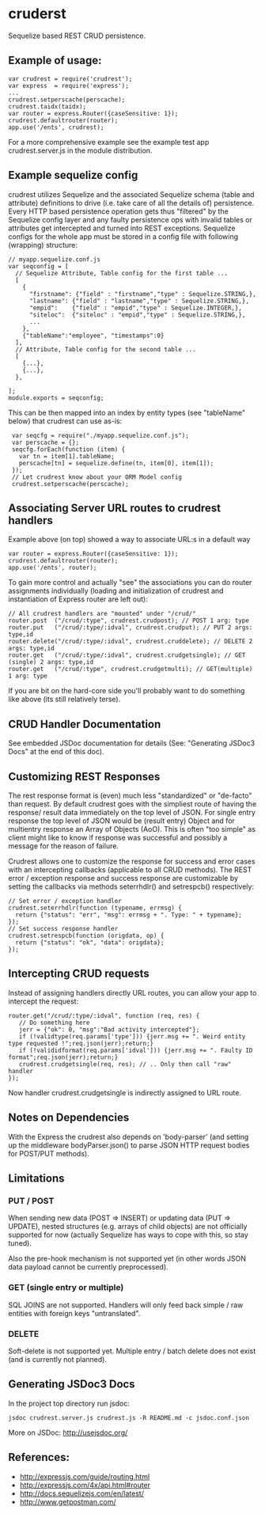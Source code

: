 # cruderst

Sequelize based REST CRUD persistence.

## Example of usage:

    var crudrest = require('crudrest');
    var express  = require('express');
    ...
    crudrest.setperscache(perscache);
    crudrest.taidx(taidx);
    var router = express.Router({caseSensitive: 1});
    crudrest.defaultrouter(router);
    app.use('/ents', crudrest);

 For a more comprehensive example see the example test app crudrest.server.js in the module distribution.

## Example sequelize config

crudrest utilizes Sequelize and the associated Sequelize schema (table and attribute) definitions to drive
(i.e. take care of all the details of) persistence. Every HTTP based persistence operation gets thus "filtered" by the Sequelize config layer and
any faulty persistence ops with invalid tables or attributes get intercepted and turned into REST exceptions.
Sequelize configs for the whole app must be stored in a config file with following (wrapping) structure:

    // myapp.sequelize.conf.js
    var seqconfig = [
      // Sequelize Attribute, Table config for the first table ...
      [
        {
          "firstname": {"field" : "firstname","type" : Sequelize.STRING,},
          "lastname": {"field" : "lastname","type" : Sequelize.STRING,},
          "empid":    {"field" : "empid","type" : Sequelize.INTEGER,},
          "siteloc":  {"siteloc" : "empid","type" : Sequelize.STRING,},
          ...
        },
        {"tableName":"employee", "timestamps":0}
      ],
      // Attribute, Table config for the second table ...
      [
        {...},
        {...},
      },
  
    ];
    module.exports = seqconfig;

This can be then mapped into an index by entity types (see "tableName" below) that crudrest can use as-is:

     var seqcfg = require("./myapp.sequelize.conf.js");
     var perscache = {};
     seqcfg.forEach(function (item) {
       var tn = item[1].tableName;
       perscache[tn] = sequelize.define(tn, item[0], item[1]);
     });
     // Let crudrest know about your ORM Model config
     crudrest.setperscache(perscache);

## Associating Server URL routes to crudrest handlers

Example above (on top) showed a way to associate URL:s in a default way

    var router = express.Router({caseSensitive: 1});
    crudrest.defaultrouter(router);
    app.use('/ents', router);

To gain more control and actually "see" the associations you can do router assignments individually
(loading and initialization of crudrest and instantiation of Express router are left out):

    // All crudrest handlers are "mounted" under "/crud/"
    router.post  ("/crud/:type", crudrest.crudpost); // POST 1 arg: type
    router.put   ("/crud/:type/:idval", crudrest.crudput); // PUT 2 args: type,id
    router.delete("/crud/:type/:idval", crudrest.cruddelete); // DELETE 2 args: type,id
    router.get   ("/crud/:type/:idval", crudrest.crudgetsingle); // GET (single) 2 args: type,id
    router.get   ("/crud/:type", crudrest.crudgetmulti); // GET(multiple) 1 arg: type

If you are bit on the hard-core side you'll probably want to do something like above
(its still relatively terse).

## CRUD Handler Documentation

See embedded JSDoc documentation for details (See: "Generating JSDoc3 Docs" at the end of this doc).

## Customizing REST Responses

The rest response format is (even) much less "standardized" or "de-facto" than request.
By default crudrest goes with the simpliest route of having the
response/ result data immediately on the top level of JSON. For single
entry response the top level of JSON would be (result entry) Object
and for multientry response an Array of Objects (AoO). This is often
"too simple" as client might like to know if response was successful
and possibly a message for the reason of failure.

Crudrest allows one to customize the response for success and error cases with an intercepting callbacks
(applicable to all CRUD methods).
The REST error / exception response and success response are customizable by setting the callbacks via methods seterrhdlr() and setrespcb() respectively:

    // Set error / exception handler
    crudrest.seterrhdlr(function (typename, errmsg) {
      return {"status": "err", "msg": errmsg + ". Type: " + typename};
    });
    // Set success response handler
    crudrest.setrespcb(function (origdata, op) {
      return {"status": "ok", "data": origdata};
    });

## Intercepting CRUD requests

Instead of assigning handlers directly URL routes, you can allow your app to intercept
the request:

    router.get("/crud/:type/:idval", function (req, res) {
       // Do something here
       jerr = {"ok": 0, "msg":"Bad activity intercepted"};
       if (!validtype(req.params['type'])) {jerr.msg += ". Weird entity type requested !";req.json(jerr);return;}
       if (!valididformat(req.params['idval'])) {jerr.msg += ". Faulty ID format";req.json(jerr);return;}
       crudrest.crudgetsingle(req, res); // .. Only then call "raw" handler
    });

Now handler crudrest.crudgetsingle is indirectly assigned to URL route.

## Notes on Dependencies

With the Express the crudrest also depends on 'body-parser' (and setting up
the middleware bodyParser.json() to parse JSON HTTP request bodies for
POST/PUT methods).

## Limitations


### PUT / POST

When sending new data (POST => INSERT) or updating data (PUT => UPDATE), nested structures
(e.g. arrays of child objects) are not officially supported for now (actually Sequelize has
ways to cope with this, so stay tuned).

Also the pre-hook mechanism is not supported yet (in other words JSON data payload cannot be currently preprocessed).

### GET (single entry or multiple)

SQL JOINS are not supported. Handlers will only feed back simple / raw entities with foreign keys
"untranslated".

### DELETE

Soft-delete is not supported yet. Multiple entry / batch delete does not exist (and is currently not planned).

## Generating JSDoc3 Docs

In the project top directory run jsdoc:

    jsdoc crudrest.server.js crudrest.js -R README.md -c jsdoc.conf.json

More on JSDoc: http://usejsdoc.org/

## References:

- http://expressjs.com/guide/routing.html
- http://expressjs.com/4x/api.html#router
- http://docs.sequelizejs.com/en/latest/
- http://www.getpostman.com/
